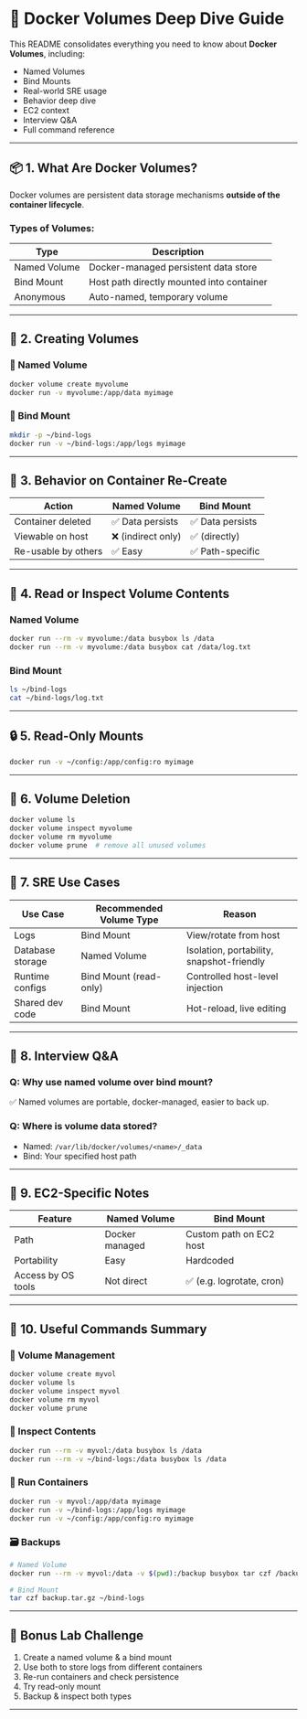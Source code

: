 # 🚀 Docker Volumes Deep Dive Guide

This README consolidates everything you need to know about **Docker Volumes**, including:
- Named Volumes
- Bind Mounts
- Real-world SRE usage
- Behavior deep dive
- EC2 context
- Interview Q&A
- Full command reference

---

## 📦 1. What Are Docker Volumes?

Docker volumes are persistent data storage mechanisms **outside of the container lifecycle**.

### Types of Volumes:
| Type         | Description                                |
|--------------|--------------------------------------------|
| Named Volume | Docker-managed persistent data store       |
| Bind Mount   | Host path directly mounted into container  |
| Anonymous    | Auto-named, temporary volume               |

---

## 🔧 2. Creating Volumes

### 📌 Named Volume
```bash
docker volume create myvolume
docker run -v myvolume:/app/data myimage
```

### 📌 Bind Mount
```bash
mkdir -p ~/bind-logs
docker run -v ~/bind-logs:/app/logs myimage
```

---

## 🔁 3. Behavior on Container Re-Create

| Action               | Named Volume        | Bind Mount         |
|----------------------|---------------------|---------------------|
| Container deleted    | ✅ Data persists     | ✅ Data persists     |
| Viewable on host     | ❌ (indirect only)   | ✅ (directly)        |
| Re-usable by others  | ✅ Easy              | ✅ Path-specific     |

---

## 📂 4. Read or Inspect Volume Contents

### Named Volume
```bash
docker run --rm -v myvolume:/data busybox ls /data
docker run --rm -v myvolume:/data busybox cat /data/log.txt
```

### Bind Mount
```bash
ls ~/bind-logs
cat ~/bind-logs/log.txt
```

---

## 🔒 5. Read-Only Mounts

```bash
docker run -v ~/config:/app/config:ro myimage
```

---

## 🛑 6. Volume Deletion

```bash
docker volume ls
docker volume inspect myvolume
docker volume rm myvolume
docker volume prune  # remove all unused volumes
```

---

## 🧪 7. SRE Use Cases

| Use Case         | Recommended Volume Type | Reason                                    |
|------------------|--------------------------|--------------------------------------------|
| Logs             | Bind Mount               | View/rotate from host                     |
| Database storage | Named Volume             | Isolation, portability, snapshot-friendly |
| Runtime configs  | Bind Mount (read-only)   | Controlled host-level injection           |
| Shared dev code  | Bind Mount               | Hot-reload, live editing                  |

---

## 🧠 8. Interview Q&A

### Q: Why use named volume over bind mount?
✅ Named volumes are portable, docker-managed, easier to back up.

### Q: Where is volume data stored?
- Named: `/var/lib/docker/volumes/<name>/_data`
- Bind: Your specified host path

---

## 🧳 9. EC2-Specific Notes

| Feature             | Named Volume                         | Bind Mount                          |
|---------------------|--------------------------------------|-------------------------------------|
| Path                | Docker managed                       | Custom path on EC2 host             |
| Portability         | Easy                                 | Hardcoded                           |
| Access by OS tools  | Not direct                           | ✅ (e.g. logrotate, cron)           |

---

## 🧰 10. Useful Commands Summary

### 🔧 Volume Management
```bash
docker volume create myvol
docker volume ls
docker volume inspect myvol
docker volume rm myvol
docker volume prune
```

### 📂 Inspect Contents
```bash
docker run --rm -v myvol:/data busybox ls /data
docker run --rm -v ~/bind-logs:/data busybox ls /data
```

### 🧪 Run Containers
```bash
docker run -v myvol:/app/data myimage
docker run -v ~/bind-logs:/app/logs myimage
docker run -v ~/config:/app/config:ro myimage
```

### 🗃️ Backups
```bash
# Named Volume
docker run --rm -v myvol:/data -v $(pwd):/backup busybox tar czf /backup/myvol.tar.gz /data

# Bind Mount
tar czf backup.tar.gz ~/bind-logs
```

---

## 🧪 Bonus Lab Challenge

1. Create a named volume & a bind mount
2. Use both to store logs from different containers
3. Re-run containers and check persistence
4. Try read-only mount
5. Backup & inspect both types

---
